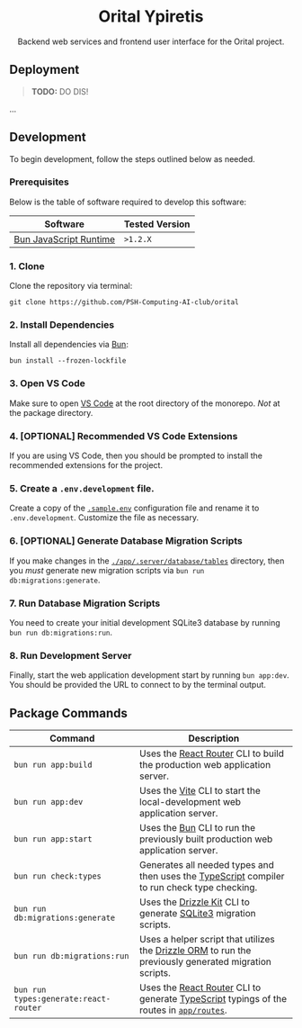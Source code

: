 <div align="center">

# Orital Ypiretis

Backend web services and frontend user interface for the Orital project.

</div>

## Deployment

> **TODO:** DO DIS!

...

## Development

To begin development, follow the steps outlined below as needed.

### Prerequisites

Below is the table of software required to develop this software:

| Software                                 | Tested Version |
| ---------------------------------------- | -------------- |
| [Bun JavaScript Runtime](https://bun.sh) | `>1.2.X`       |

### 1. Clone

Clone the repository via terminal:

```shell
git clone https://github.com/PSH-Computing-AI-club/orital
```

### 2. Install Dependencies

Install all dependencies via [Bun](https://bun.sh):

```shell
bun install --frozen-lockfile
```

### 3. Open VS Code

Make sure to open [VS Code](https://code.visualstudio.com) at the root directory of the monorepo. _Not_ at the package directory.

### 4. [OPTIONAL] Recommended VS Code Extensions

If you are using VS Code, then you should be prompted to install the recommended extensions for the project.

### 5. Create a `.env.development` file.

Create a copy of the [`.sample.env`](./.sample.env) configuration file and rename it to `.env.development`. Customize the file as necessary.

### 6. [OPTIONAL] Generate Database Migration Scripts

If you make changes in the [`./app/.server/database/tables`](./app/.server/database/tables) directory, then you _must_ generate new migration scripts via `bun run db:migrations:generate`.

### 7. Run Database Migration Scripts

You need to create your initial development SQLite3 database by running `bun run db:migrations:run`.

### 8. Run Development Server

Finally, start the web application development start by running `bun app:dev`. You should be provided the URL to connect to by the terminal output.

## Package Commands

| Command                               | Description                                                                                                                                                          |
| ------------------------------------- | -------------------------------------------------------------------------------------------------------------------------------------------------------------------- |
| `bun run app:build`                   | Uses the [React Router](https://reactrouter.com) CLI to build the production web application server.                                                                 |
| `bun run app:dev`                     | Uses the [Vite](https://vite.dev) CLI to start the local-development web application server.                                                                         |
| `bun run app:start`                   | Uses the [Bun](https://bun.sh) CLI to run the previously built production web application server.                                                                    |
| `bun run check:types`                 | Generates all needed types and then uses the [TypeScript](https://www.typescriptlang.org) compiler to run check type checking.                                       |
| `bun run db:migrations:generate`      | Uses the [Drizzle Kit](https://orm.drizzle.team) CLI to generate [SQLite3](https://www.sqlite.org) migration scripts.                                                |
| `bun run db:migrations:run`           | Uses a helper script that utilizes the [Drizzle ORM](https://orm.drizzle.team) to run the previously generated migration scripts.                                    |
| `bun run types:generate:react-router` | Uses the [React Router](https://reactrouter.com) CLI to generate [TypeScript](https://www.typescriptlang.org) typings of the routes in [`app/routes`](./app/routes). |
